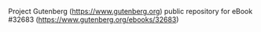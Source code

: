 Project Gutenberg (https://www.gutenberg.org) public repository for eBook #32683 (https://www.gutenberg.org/ebooks/32683)
